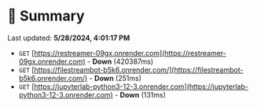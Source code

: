 # 📖 Summary
Last updated: **5/28/2024, 4:01:17 PM**

- `GET` [https://restreamer-09gx.onrender.com](https://restreamer-09gx.onrender.com) - **Down** (420387ms)
- `GET` [https://filestreambot-b5k6.onrender.com/](https://filestreambot-b5k6.onrender.com/) - **Down** (251ms)
- `GET` [https://jupyterlab-python3-12-3.onrender.com](https://jupyterlab-python3-12-3.onrender.com) - **Down** (131ms)
